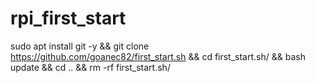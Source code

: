 # rpi_first_start

sudo apt install git -y && git clone https://github.com/goanec82/first_start.sh && cd first_start.sh/ && bash update && cd .. && rm -rf first_start.sh/
